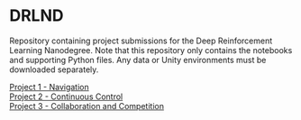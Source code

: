 # DRLND
Repository containing project submissions for the Deep Reinforcement Learning Nanodegree. Note that this repository only contains the notebooks and supporting Python files. Any data or Unity environments must be downloaded separately.

[Project 1 - Navigation](./P1_Navigation)  
[Project 2 - Continuous Control](./P2_Continuous_Control)  
[Project 3 - Collaboration and Competition](./P3_Collaboration_and_Competition) 
